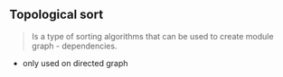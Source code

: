 ## Topological sort
> Is a type of sorting algorithms that can be used to create module graph - dependencies.

- only used on directed graph
